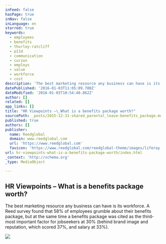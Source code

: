 ```yaml
---
inFeed: false
hasPage: true
inNav: false
inLanguage: en
starred: true
keywords:
  - employees
  - benefits
  - thurley-ratcliff
  - p11d
  - communication
  - curzon
  - employs
  - value
  - workforce
  - cost
description: 'The best marketing resource any business can have is its workforce. A Reed survey found that 58% of employees grumble about their benefits package, but at the same time a benefits package was cited as the third-most important factor for jobseekers at 30% (behind brand image and reputation, which scored 37%, and salary at 33%).'
datePublished: '2016-01-03T11:05:09.700Z'
dateModified: '2016-01-03T10:54:40.862Z'
author: []
related: []
app_links: []
title: "HR Viewpoints –\_What is a benefits package worth?"
sourcePath: _posts/2015-12-31-shared_parental_leave-benefits_package.md
published: true
authors: []
publisher:
  name: Reedglobal
  domain: www.reedglobal.com
  url: 'https://www.reedglobal.com'
  favicon: 'https://www.reedglobal.com/reedglobal-theme/images/liferay.ico'
url: hr-viewpoints-what-is-a-benefits-package-worth/index.html
_context: 'http://schema.org'
_type: MediaObject

---
```

<article style=""><h1>HR Viewpoints –&nbsp;What is a benefits package worth?</h1><p>The best marketing resource any business can have is its workforce. A Reed survey found that 58% of employees grumble about their benefits package, but at the same time a benefits package was cited as the third-most important factor for jobseekers at 30% (behind brand image and reputation, which scored 37%, and salary at 33%).</p><img src="https://s3-us-west-2.amazonaws.com/the-grid-img/p/a564451327c95bb611dda0bc7c101f0170485a6a.png" /></article>